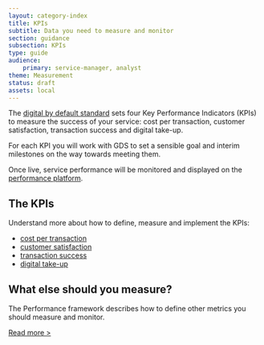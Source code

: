 ```yaml
---
layout: category-index
title: KPIs
subtitle: Data you need to measure and monitor
section: guidance
subsection: KPIs
type: guide
audience: 
    primary: service-manager, analyst
theme: Measurement
status: draft
assets: local
---
```


The [digital by default standard](digital-by-default.html) sets four Key Performance Indicators (KPIs) to measure the success of your service: cost per transaction, customer satisfaction, transaction success and digital take-up.

For each KPI you will work with GDS to set a sensible goal and interim milestones on the way towards meeting them. 

Once live, service performance will be monitored and displayed on the [performance platform](https://www.gov.uk/performance).

## The KPIs
Understand more about how to define, measure and implement the KPIs:

* [cost per transaction](costpertransaction.html)
* [customer satisfaction](customersatisfaction.html)
* [transaction success](transactionsuccess.html)
* [digital take-up](digital-takeup.html)

## What else should you measure?
The Performance framework describes how to define other metrics you should measure and monitor.

[Read more >](performanceframework.html)